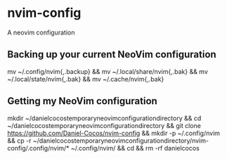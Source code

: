 # nvim-config
A neovim configuration
## Backing up your current NeoVim configuration
mv ~/.config/nvim{,.backup} && mv ~/.local/share/nvim{,.bak} && mv ~/.local/state/nvim{,.bak} && mv ~/.cache/nvim{,.bak}
## Getting my NeoVim configuration
mkdir ~/danielcocostemporaryneovimconfigurationdirectory && cd ~/danielcocostemporaryneovimconfigurationdirectory && git clone https://github.com/Daniel-Cocos/nvim-config && mkdir -p ~/.config/nvim && cp -r ~/danielcocostemporaryneovimconfigurationdirectory/nvim-config/.config/nvim/* ~/.config/nvim/ && cd && rm -rf danielcocos
